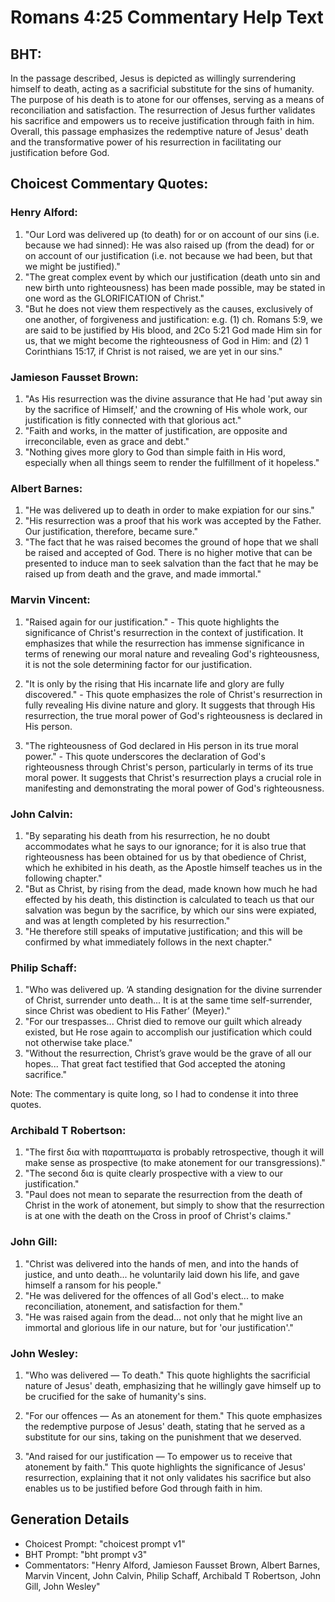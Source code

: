# Romans 4:25 Commentary Help Text

## BHT:
In the passage described, Jesus is depicted as willingly surrendering himself to death, acting as a sacrificial substitute for the sins of humanity. The purpose of his death is to atone for our offenses, serving as a means of reconciliation and satisfaction. The resurrection of Jesus further validates his sacrifice and empowers us to receive justification through faith in him. Overall, this passage emphasizes the redemptive nature of Jesus' death and the transformative power of his resurrection in facilitating our justification before God.

## Choicest Commentary Quotes:
### Henry Alford:
1. "Our Lord was delivered up (to death) for or on account of our sins (i.e. because we had sinned): He was also raised up (from the dead) for or on account of our justification (i.e. not because we had been, but that we might be justified)." 
2. "The great complex event by which our justification (death unto sin and new birth unto righteousness) has been made possible, may be stated in one word as the GLORIFICATION of Christ."
3. "But he does not view them respectively as the causes, exclusively of one another, of forgiveness and justification: e.g. (1) ch. Romans 5:9, we are said to be justified by His blood, and 2Co 5:21 God made Him sin for us, that we might become the righteousness of God in Him: and (2) 1 Corinthians 15:17, if Christ is not raised, we are yet in our sins."

### Jamieson Fausset Brown:
1. "As His resurrection was the divine assurance that He had 'put away sin by the sacrifice of Himself,' and the crowning of His whole work, our justification is fitly connected with that glorious act."
2. "Faith and works, in the matter of justification, are opposite and irreconcilable, even as grace and debt."
3. "Nothing gives more glory to God than simple faith in His word, especially when all things seem to render the fulfillment of it hopeless."

### Albert Barnes:
1. "He was delivered up to death in order to make expiation for our sins."
2. "His resurrection was a proof that his work was accepted by the Father. Our justification, therefore, became sure."
3. "The fact that he was raised becomes the ground of hope that we shall be raised and accepted of God. There is no higher motive that can be presented to induce man to seek salvation than the fact that he may be raised up from death and the grave, and made immortal."

### Marvin Vincent:
1. "Raised again for our justification." - This quote highlights the significance of Christ's resurrection in the context of justification. It emphasizes that while the resurrection has immense significance in terms of renewing our moral nature and revealing God's righteousness, it is not the sole determining factor for our justification.

2. "It is only by the rising that His incarnate life and glory are fully discovered." - This quote emphasizes the role of Christ's resurrection in fully revealing His divine nature and glory. It suggests that through His resurrection, the true moral power of God's righteousness is declared in His person.

3. "The righteousness of God declared in His person in its true moral power." - This quote underscores the declaration of God's righteousness through Christ's person, particularly in terms of its true moral power. It suggests that Christ's resurrection plays a crucial role in manifesting and demonstrating the moral power of God's righteousness.

### John Calvin:
1. "By separating his death from his resurrection, he no doubt accommodates what he says to our ignorance; for it is also true that righteousness has been obtained for us by that obedience of Christ, which he exhibited in his death, as the Apostle himself teaches us in the following chapter."
2. "But as Christ, by rising from the dead, made known how much he had effected by his death, this distinction is calculated to teach us that our salvation was begun by the sacrifice, by which our sins were expiated, and was at length completed by his resurrection."
3. "He therefore still speaks of imputative justification; and this will be confirmed by what immediately follows in the next chapter."

### Philip Schaff:
1. "Who was delivered up. ‘A standing designation for the divine surrender of Christ, surrender unto death... It is at the same time self-surrender, since Christ was obedient to His Father’ (Meyer)."
2. "For our trespasses... Christ died to remove our guilt which already existed, but He rose again to accomplish our justification which could not otherwise take place."
3. "Without the resurrection, Christ’s grave would be the grave of all our hopes... That great fact testified that God accepted the atoning sacrifice."

Note: The commentary is quite long, so I had to condense it into three quotes.

### Archibald T Robertson:
1. "The first δια with παραπτωματα is probably retrospective, though it will make sense as prospective (to make atonement for our transgressions)." 
2. "The second δια is quite clearly prospective with a view to our justification." 
3. "Paul does not mean to separate the resurrection from the death of Christ in the work of atonement, but simply to show that the resurrection is at one with the death on the Cross in proof of Christ's claims."

### John Gill:
1. "Christ was delivered into the hands of men, and into the hands of justice, and unto death... he voluntarily laid down his life, and gave himself a ransom for his people." 
2. "He was delivered for the offences of all God's elect... to make reconciliation, atonement, and satisfaction for them." 
3. "He was raised again from the dead... not only that he might live an immortal and glorious life in our nature, but for 'our justification'."

### John Wesley:
1. "Who was delivered — To death." This quote highlights the sacrificial nature of Jesus' death, emphasizing that he willingly gave himself up to be crucified for the sake of humanity's sins.

2. "For our offences — As an atonement for them." This quote emphasizes the redemptive purpose of Jesus' death, stating that he served as a substitute for our sins, taking on the punishment that we deserved.

3. "And raised for our justification — To empower us to receive that atonement by faith." This quote highlights the significance of Jesus' resurrection, explaining that it not only validates his sacrifice but also enables us to be justified before God through faith in him.


## Generation Details
- Choicest Prompt: "choicest prompt v1"
- BHT Prompt: "bht prompt v3"
- Commentators: "Henry Alford, Jamieson Fausset Brown, Albert Barnes, Marvin Vincent, John Calvin, Philip Schaff, Archibald T Robertson, John Gill, John Wesley"
